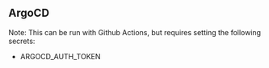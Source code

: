 ## ArgoCD

Note: This can be run with Github Actions, but requires setting the following secrets:
- ARGOCD_AUTH_TOKEN